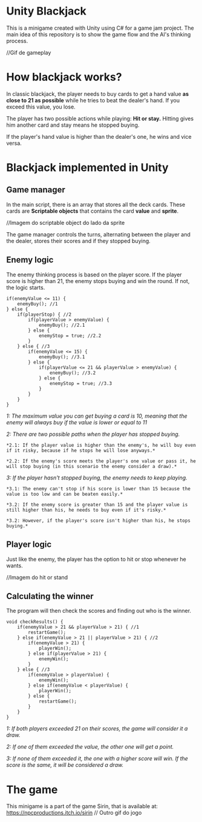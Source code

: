 # Unity Blackjack
This is a minigame created with Unity using C# for a game jam project.
The main idea of this repository is to show the game flow and the AI's thinking process.

//Gif de gameplay

# How blackjack works?
In classic blackjack, the player needs to buy cards to get a hand value **as close to 21 as possible** while he tries to beat the dealer's hand. If you exceed this value, you lose.

The player has two possible actions while playing: **Hit or stay.** Hitting gives him another card and stay means he stopped buying.

If the player's hand value is higher than the dealer's one, he wins and vice versa.

# Blackjack implemented in Unity
## Game manager
In the main script, there is an array that stores all the deck cards. These cards are **Scriptable objects** that contains the card **value** and **sprite**.

//Imagem do scriptable object do lado da sprite

The game manager controls the turns, alternating between the player and the dealer, stores their scores and if they stopped buying.

## Enemy logic
The enemy thinking process is based on the player score. If the player score is higher than 21, the enemy stops buying and win the round. If not, the logic starts.
```
if(enemyValue <= 11) { 
    enemyBuy(); //1
} else {
    if(playerStop) { //2
        if(playerValue > enemyValue) {
            enemyBuy(); //2.1
        } else {
            enemyStop = true; //2.2
        }
    } else { //3
        if(enemyValue <= 15) {
            enemyBuy(); //3.1
        } else {
            if(playerValue <= 21 && playerValue > enemyValue) {
                enemyBuy(); //3.2
            } else {
                enemyStop = true; //3.3
            }
        }
    }
}
```
*1: The maximum value you can get buying a card is 10, meaning that the enemy will always buy if the value is lower or equal to 11*

*2: There are two possible paths when the player has stopped buying.*

    *2.1: If the player value is higher than the enemy's, he will buy even if it risky, because if he stops he will lose anyways.*
    
    *2.2: If the enemy's score meets the player's one value or pass it, he will stop buying (in this scenario the enemy consider a draw).*
    
*3: If the player hasn't stopped buying, the enemy needs to keep playing.*

    *3.1: The enemy can't stop if his score is lower than 15 because the value is too low and can be beaten easily.*
    
    *3.2: If the enemy score is greater than 15 and the player value is still higher than his, he needs to buy even if it's risky.*
    
    *3.2: However, if the player's score isn't higher than his, he stops buying.*

## Player logic
Just like the enemy, the player has the option to hit or stop whenever he wants.

//Imagem do hit or stand

## Calculating the winner
The program will then check the scores and finding out who is the winner.
```
void checkResults() {
    if(enemyValue > 21 && playerValue > 21) { //1
        restartGame();
    } else if(enemyValue > 21 || playerValue > 21) { //2
        if(enemyValue > 21) {
            playerWin();
        } else if(playerValue > 21) {
            enemyWin();
        }
    } else { //3
        if(enemyValue > playerValue) {
            enemyWin();
        } else if(enemyValue < playerValue) {
            playerWin();
        } else {
            restartGame();
        }
    }
}
```
*1: If both players exceeded 21 on their scores, the game will consider it a draw.*

*2: If one of them exceeded the value, the other one will get a point.*

*3: If none of them exceeded it, the one with a higher score will win. If the score is the same, it will be considered a draw.*

# The game
This minigame is a part of the game Sirin, that is available at: https://npcproductions.itch.io/sirin
// Outro gif do jogo
